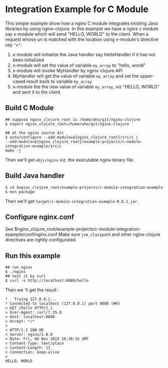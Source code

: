 # Integration Example for C Module

This simple example show how a nginx C module integrates existing Java libraries by using nginx-clojure.
In this example we have a nginx c module say x-module which will send "HELLO, WORLD" to the client.
When a request whose uri is matched with the location using x-module's directive say `"x"`:

1. x-module will initialize the Java handler say  HelloHandler if it has not been initialized
2. x-module will set the value of variable `my_array` to "hello, world"
3. x-module will invoke MyHandler by nginx-clojure API
4. MyHandler will get the value of variable `my_array` and set the upper-cased result back to variable `my_array`
5. x-module the the new value of variable `my_array`, viz "HELLO, WORLD" and sent it to the client.


## Build C Module

```shell
## suppose nginx_clojure_root is /home/who/git/nginx-clojure
$ export nginx_clojure_root=/home/who/git/nginx-clojure

## at the nginx source dir
$ auto/configure --add-module=${nginx_clojure_root}/src/c \
--add-module=${nginx_clojure_root}/example-projects/c-module-integration-example/src/c
make -j
```

Then we'll get `objs/nginx` viz. the executable nginx binary file.

## Build Java handler

```shell
$ cd $nginx_clojure_root/example-projects/c-module-integration-example
$ mvn package
```
Then we'll get `target/c-module-integration-example-0.0.1.jar`.

## Configure nginx.conf

See $nginx_clojure_root/example-projects/c-module-integration-example/conf/nginx.conf
Make sure `jvm_classpath` and other nginx-clojure directives are rightly configurated.

## Run this example

```shell
## run nginx
$ ./nginx
## test it by curl
$ curl -v http://localhost:8080/hello
```
Then we 'll get the result :

```
*   Trying 127.0.0.1...
* Connected to localhost (127.0.0.1) port 8080 (#0)
> GET /hello HTTP/1.1
> User-Agent: curl/7.35.0
> Host: localhost:8080
> Accept: */*
> 
< HTTP/1.1 200 OK
< Server: nginx/1.8.0
< Date: Fri, 06 Nov 2015 16:36:15 GMT
< Content-Type: text/plain
< Content-Length: 12
< Connection: keep-alive
< 
HELLO, WORLD
```

